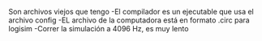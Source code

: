 Son archivos viejos que tengo
-El compilador es un ejecutable que usa el archivo config
-EL archivo de la computadora está en formato .circ para logisim
-Correr la simulación a 4096 Hz, es muy lento
